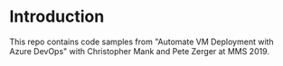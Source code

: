 # Introduction 
This repo contains code samples from "Automate VM Deployment with Azure DevOps" with Christopher Mank and Pete Zerger at MMS 2019.



